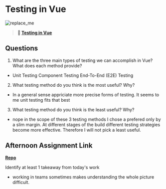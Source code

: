 # Testing in Vue

![replace_me](https://codeworks.blob.core.windows.net/public/assets/img/illustrations/placeholder.svg)

> **📖 [Testing in Vue](https://codeworksacademy.com/fs-student-guide/resources/wk8-9/04-Vue-Testing)**

## Questions

1. What are the three main types of testing we can accomplish in Vue? What does each method provide?
  - Unit Testing
Component Testing
End-To-End (E2E) Testing
2. What testing method do you think is the most useful? Why?
  - In a general sense appriciate more precise forms of testing. It seems to me unit testing fits that best
3. What testing method do you think is the least useful? Why?
  - nope in the scope of these 3 testing methods I chose a prefered only by a slim margin. At different stages of the build different testing strategies become more effective. Therefore I will not pick a least useful.
## Afternoon Assignment Link

**[Repo](https://github.com/josuehdz0/tempo.git)**

Identify at least 1 takeaway from today's work
- working in teams sometimes makes understanding the whole picture difficult.